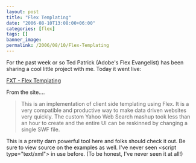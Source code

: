 ```yaml
---
layout: post
title: "Flex Templating"
date: "2006-08-10T13:08:00+06:00"
categories: [flex]
tags: []
banner_image: 
permalink: /2006/08/10/Flex-Templating
---
```


For the past week or so Ted Patrick (Adobe's Flex Evangelist) has been sharing a cool little project with me. Today it went live: 

<a href="http://www.onflex.org/FXT/">FXT - Flex Templating</a>

From the site....

<blockquote>
This is an implementation of client side templating using Flex. It is a very compatible and productive way to make data driven websites very quickly. The custom Yahoo Web Search mashup took less than an hour to create and the entire UI can be reskinned by changing a single SWF file.
</blockquote>

This is a pretty darn powerful tool here and folks should check it out. Be sure to view source on the examples as well. I've never seen &lt;script type="text/xml"&gt; in use before. (To be honest, I've never seen it at all!)